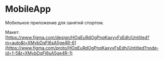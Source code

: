 # MobileApp
Мобильное приложение для занятий спортом.


Макет: [https://www.figma.com/design/HOqEuRdOgPnqKaxyvFsEdh/Untitled?m=auto&t=XMybDqFl6sA5ge4R-6](https://www.figma.com/proto/HOqEuRdOgPnqKaxyvFsEdh/Untitled?node-id=1-5&t=XMybDqFl6sA5ge4R-1)

